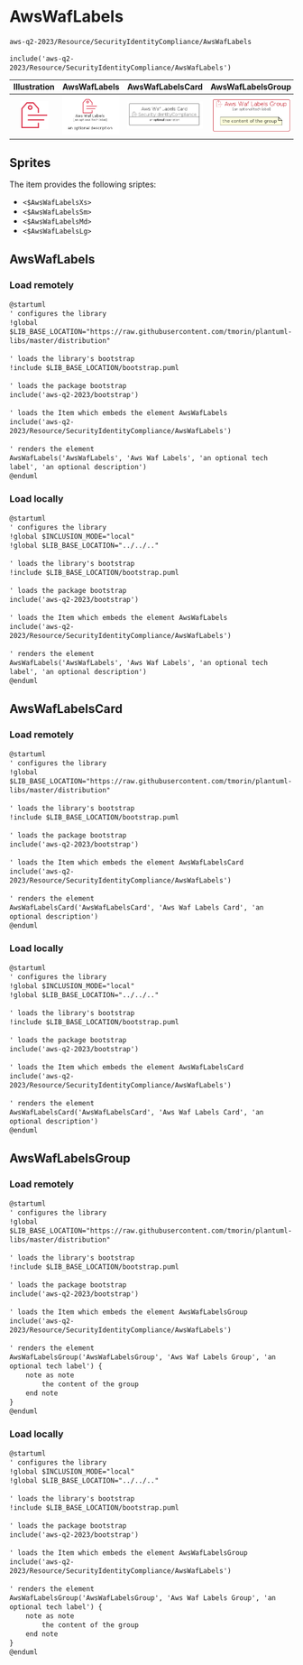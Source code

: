 # AwsWafLabels


```text
aws-q2-2023/Resource/SecurityIdentityCompliance/AwsWafLabels
```

```text
include('aws-q2-2023/Resource/SecurityIdentityCompliance/AwsWafLabels')
```



| Illustration | AwsWafLabels | AwsWafLabelsCard | AwsWafLabelsGroup |
| :---: | :---: | :---: | :---: |
| ![illustration for Illustration](../../../aws-q2-2023/Resource/SecurityIdentityCompliance/AwsWafLabels.png) | ![illustration for AwsWafLabels](../../../aws-q2-2023/Resource/SecurityIdentityCompliance/AwsWafLabels.Local.png) | ![illustration for AwsWafLabelsCard](../../../aws-q2-2023/Resource/SecurityIdentityCompliance/AwsWafLabelsCard.Local.png) | ![illustration for AwsWafLabelsGroup](../../../aws-q2-2023/Resource/SecurityIdentityCompliance/AwsWafLabelsGroup.Local.png) |



## Sprites
The item provides the following sriptes:

- `<$AwsWafLabelsXs>`
- `<$AwsWafLabelsSm>`
- `<$AwsWafLabelsMd>`
- `<$AwsWafLabelsLg>`





## AwsWafLabels

### Load remotely
```plantuml
@startuml
' configures the library
!global $LIB_BASE_LOCATION="https://raw.githubusercontent.com/tmorin/plantuml-libs/master/distribution"

' loads the library's bootstrap
!include $LIB_BASE_LOCATION/bootstrap.puml

' loads the package bootstrap
include('aws-q2-2023/bootstrap')

' loads the Item which embeds the element AwsWafLabels
include('aws-q2-2023/Resource/SecurityIdentityCompliance/AwsWafLabels')

' renders the element
AwsWafLabels('AwsWafLabels', 'Aws Waf Labels', 'an optional tech label', 'an optional description')
@enduml
```

### Load locally
```plantuml
@startuml
' configures the library
!global $INCLUSION_MODE="local"
!global $LIB_BASE_LOCATION="../../.."

' loads the library's bootstrap
!include $LIB_BASE_LOCATION/bootstrap.puml

' loads the package bootstrap
include('aws-q2-2023/bootstrap')

' loads the Item which embeds the element AwsWafLabels
include('aws-q2-2023/Resource/SecurityIdentityCompliance/AwsWafLabels')

' renders the element
AwsWafLabels('AwsWafLabels', 'Aws Waf Labels', 'an optional tech label', 'an optional description')
@enduml
```

## AwsWafLabelsCard

### Load remotely
```plantuml
@startuml
' configures the library
!global $LIB_BASE_LOCATION="https://raw.githubusercontent.com/tmorin/plantuml-libs/master/distribution"

' loads the library's bootstrap
!include $LIB_BASE_LOCATION/bootstrap.puml

' loads the package bootstrap
include('aws-q2-2023/bootstrap')

' loads the Item which embeds the element AwsWafLabelsCard
include('aws-q2-2023/Resource/SecurityIdentityCompliance/AwsWafLabels')

' renders the element
AwsWafLabelsCard('AwsWafLabelsCard', 'Aws Waf Labels Card', 'an optional description')
@enduml
```

### Load locally
```plantuml
@startuml
' configures the library
!global $INCLUSION_MODE="local"
!global $LIB_BASE_LOCATION="../../.."

' loads the library's bootstrap
!include $LIB_BASE_LOCATION/bootstrap.puml

' loads the package bootstrap
include('aws-q2-2023/bootstrap')

' loads the Item which embeds the element AwsWafLabelsCard
include('aws-q2-2023/Resource/SecurityIdentityCompliance/AwsWafLabels')

' renders the element
AwsWafLabelsCard('AwsWafLabelsCard', 'Aws Waf Labels Card', 'an optional description')
@enduml
```

## AwsWafLabelsGroup

### Load remotely
```plantuml
@startuml
' configures the library
!global $LIB_BASE_LOCATION="https://raw.githubusercontent.com/tmorin/plantuml-libs/master/distribution"

' loads the library's bootstrap
!include $LIB_BASE_LOCATION/bootstrap.puml

' loads the package bootstrap
include('aws-q2-2023/bootstrap')

' loads the Item which embeds the element AwsWafLabelsGroup
include('aws-q2-2023/Resource/SecurityIdentityCompliance/AwsWafLabels')

' renders the element
AwsWafLabelsGroup('AwsWafLabelsGroup', 'Aws Waf Labels Group', 'an optional tech label') {
    note as note
        the content of the group
    end note
}
@enduml
```

### Load locally
```plantuml
@startuml
' configures the library
!global $INCLUSION_MODE="local"
!global $LIB_BASE_LOCATION="../../.."

' loads the library's bootstrap
!include $LIB_BASE_LOCATION/bootstrap.puml

' loads the package bootstrap
include('aws-q2-2023/bootstrap')

' loads the Item which embeds the element AwsWafLabelsGroup
include('aws-q2-2023/Resource/SecurityIdentityCompliance/AwsWafLabels')

' renders the element
AwsWafLabelsGroup('AwsWafLabelsGroup', 'Aws Waf Labels Group', 'an optional tech label') {
    note as note
        the content of the group
    end note
}
@enduml
```

